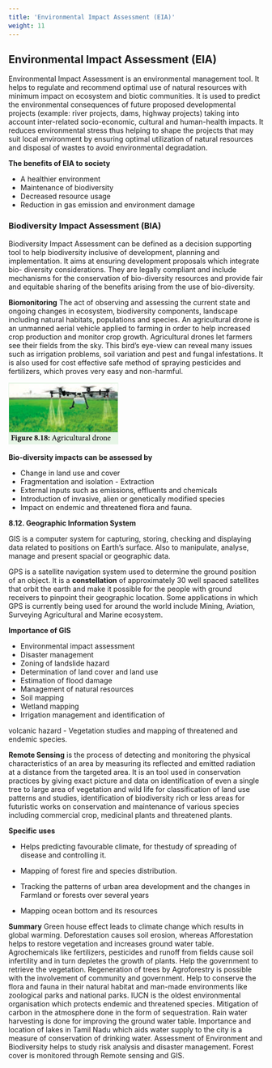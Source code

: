 ```yaml
---
title: 'Environmental Impact Assessment (EIA)'
weight: 11
---
```



## Environmental Impact Assessment (EIA)

Environmental Impact Assessment is an environmental management tool. It helps to regulate and recommend optimal use of natural resources with minimum impact on ecosystem and biotic communities. It is used to predict the environmental consequences of future proposed developmental projects (example: river projects, dams, highway projects) taking into account inter-related socio-economic, cultural and human-health impacts. It reduces environmental stress thus helping to shape the projects that may suit local environment by ensuring optimal utilization of natural resources and disposal of wastes to avoid environmental degradation. 

**The benefits of EIA to society** 
- A healthier environment 
- Maintenance of biodiversity 
- Decreased resource usage 
- Reduction in gas emission and environment damage

### Biodiversity Impact Assessment (BIA)

Biodiversity Impact Assessment can be defined as a decision supporting tool to help biodiversity inclusive of development, planning and implementation. It aims at ensuring development proposals which integrate bio- diversity considerations. They are legally compliant and include mechanisms for the conservation of bio-diversity resources and provide fair and equitable sharing of the benefits arising from the use of bio-diversity.

**Biomonitoring** The act of observing and assessing the current state and ongoing changes in ecosystem, biodiversity components, landscape including natural habitats, populations and species. An agricultural drone is an unmanned aerial vehicle applied to farming in order to help increased crop production and monitor crop growth. Agricultural drones let farmers see their fields from the sky. This bird’s eye-view can reveal many issues such as irrigation problems, soil variation and pest and fungal infestations. It is also used for cost effective safe method of spraying pesticides and fertilizers, which proves very easy and non-harmful.

![Figure 8.18: Agricultural drone](8.17.png "")

**Bio-diversity impacts can be assessed by** 

- Change in land use and cover 
- Fragmentation and isolation - Extraction 
- External inputs such as emissions, effluents
and chemicals 
- Introduction of invasive, alien or genetically
modified species 
- Impact on endemic and threatened flora and
fauna.

**8.12. Geographic Information System** 

GIS is a computer system for capturing, storing, checking and displaying data related to positions
on Earth’s surface. Also to manipulate, analyse, manage and present spacial or geographic data.

GPS is a satellite navigation system used to determine the ground position of an object. It is a **constellation** of approximately 30 well spaced satellites that orbit the earth and make it possible for the people with ground receivers to pinpoint their geographic location. Some applications in which GPS is currently being used for around the world include Mining, Aviation, Surveying Agricultural and Marine ecosystem. 

**Importance of GIS** 
- Environmental impact assessment 
- Disaster management 
- Zoning of landslide hazard 
- Determination of land cover and land use 
- Estimation of flood damage 
- Management of natural resources 
- Soil mapping 
- Wetland mapping 
- Irrigation management and identification of

volcanic hazard - Vegetation studies and mapping of
threatened and endemic species. 

**Remote Sensing** is the process of detecting and monitoring the physical characteristics of an area by measuring its reflected and emitted radiation at a distance from the targeted area. It is an tool used in conservation practices by giving exact picture and data on identification of even a single tree to large area of vegetation and wild life for classification of land use patterns and studies, identification of biodiversity rich or less areas for futuristic works on conservation and maintenance of various species including commercial crop, medicinal plants and threatened plants. 

**Specific uses** 
- Helps predicting favourable climate, for thestudy of spreading of disease and controlling
it.
- Mapping of forest fire and species
distribution.

- Tracking the patterns of urban area
development and the changes in Farmland
or forests over several years

- Mapping ocean bottom and its resources


**Summary** Green house effect leads to climate change which results in global warming. Deforestation causes soil erosion, whereas Afforestation helps to restore vegetation and increases ground water table. Agrochemicals like fertilizers, pesticides and runoff from fields cause soil infertility and in turn depletes the growth of plants. Help the government to retrieve the vegetation. Regeneration of trees by Agroforestry is possible with the involvement of community and government. Help to conserve the flora and fauna in their natural habitat and man-made environments like zoological parks and national parks. IUCN is the oldest environmental organisation which protects endemic and threatened species. Mitigation of carbon in the atmosphere done in the form of sequestration. Rain water harvesting is done for improving the ground water table. Importance and location of lakes in Tamil Nadu which aids water supply to the city is a measure of conservation of drinking water. Assessment of Environment and Biodiversity helps to study risk analysis and disaster management. Forest cover is monitored through Remote sensing and GIS.